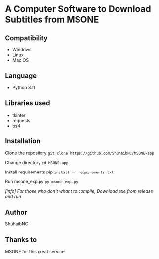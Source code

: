 # A Computer Software to Download Subtitles from MSONE

## Compatibility
- Windows
- Linux
- Mac OS

## Language
- Python 3.11

## Libraries used
- tkinter
- requests
- bs4

## Installation
Clone the repository `git clone https://github.com/ShuhaibNC/MSONE-app`

Change directory `cd MSONE-app`

Install requirements pip `install -r requirements.txt`

Run msone_exp.py `py msone_exp.py`

_[info] For those who don't whant to compile, Download exe from release and run_

## Author
ShuhaibNC

## Thanks to
MSONE for this great service